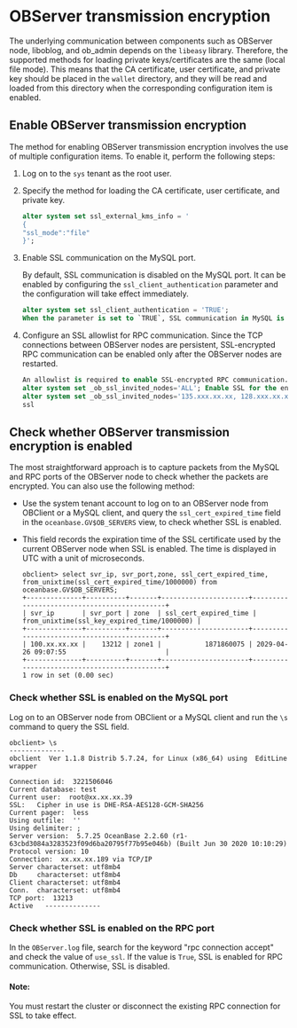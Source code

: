 # OBServer transmission encryption

The underlying communication between components such as OBServer node, liboblog, and ob_admin depends on the `libeasy` library. Therefore, the supported methods for loading private keys/certificates are the same (local file mode). This means that the CA certificate, user certificate, and private key should be placed in the `wallet` directory, and they will be read and loaded from this directory when the corresponding configuration item is enabled.

## Enable OBServer transmission encryption

The method for enabling OBServer transmission encryption involves the use of multiple configuration items. To enable it, perform the following steps:

1. Log on to the `sys` tenant as the root user.

2. Specify the method for loading the CA certificate, user certificate, and private key.

   ```sql
   alter system set ssl_external_kms_info = '
   {
   "ssl_mode":"file"
   }';
   ```

3. Enable SSL communication on the MySQL port.

   By default, SSL communication is disabled on the MySQL port. It can be enabled by configuring the `ssl_client_authentication` parameter and the configuration will take effect immediately.

   ```sql
   alter system set ssl_client_authentication = 'TRUE';
   When the parameter is set to `TRUE`, SSL communication in MySQL is immediately enabled.
   ```

4. Configure an SSL allowlist for RPC communication. Since the TCP connections between OBServer nodes are persistent, SSL-encrypted RPC communication can be enabled only after the OBServer nodes are restarted.

   ```sql
   An allowlist is required to enable SSL-encrypted RPC communication.
   alter system set _ob_ssl_invited_nodes='ALL'; Enable SSL for the entire cluster.
   alter system set _ob_ssl_invited_nodes='135.xxx.xx.xx, 128.xxx.xx.xx'; Enable SSL only for OBServer nodes with the specified IP addresses.
   ssl
   ```

## Check whether OBServer transmission encryption is enabled

The most straightforward approach is to capture packets from the MySQL and RPC ports of the OBServer node to check whether the packets are encrypted. You can also use the following method:

* Use the system tenant account to log on to an OBServer node from OBClient or a MySQL client, and query the `ssl_cert_expired_time` field in the `oceanbase.GV$OB_SERVERS` view, to check whether SSL is enabled.

* This field records the expiration time of the SSL certificate used by the current OBServer node when SSL is enabled. The time is displayed in UTC with a unit of microseconds.

   ```shell
   obclient> select svr_ip, svr_port,zone, ssl_cert_expired_time, from_unixtime(ssl_cert_expired_time/1000000) from oceanbase.GV$OB_SERVERS;
   +--------------+----------+-------+----------------------+---------------------------------------------+
   | svr_ip       | svr_port | zone  | ssl_cert_expired_time | from_unixtime(ssl_key_expired_time/1000000) |
   +--------------+----------+-------+----------------------+---------------------------------------------+
   | 100.xx.xx.xx |    13212 | zone1 |           1871860075 | 2029-04-26 09:07:55                         |
   +--------------+----------+-------+----------------------+---------------------------------------------+
   1 row in set (0.00 sec)
   ```

### Check whether SSL is enabled on the MySQL port

Log on to an OBServer node from OBClient or a MySQL client and run the `\s` command to query the SSL field.

```shell
obclient> \s
--------------
obclient  Ver 1.1.8 Distrib 5.7.24, for Linux (x86_64) using  EditLine wrapper

Connection id:  3221506046
Current database: test
Current user:  root@xx.xx.xx.39
SSL:   Cipher in use is DHE-RSA-AES128-GCM-SHA256
Current pager:  less
Using outfile:  ''
Using delimiter: ;
Server version:  5.7.25 OceanBase 2.2.60 (r1-63cbd3084a3283523f09d6ba20795f77b95e046b) (Built Jun 30 2020 10:10:29)
Protocol version: 10
Connection:  xx.xx.xx.189 via TCP/IP
Server characterset: utf8mb4
Db     characterset: utf8mb4
Client characterset: utf8mb4
Conn.  characterset: utf8mb4
TCP port:  13213
Active   --------------
```

### Check whether SSL is enabled on the RPC port

In the `OBServer.log` file, search for the keyword "rpc connection accept" and check the value of `use_ssl`. If the value is `True`, SSL is enabled for RPC communication. Otherwise, SSL is disabled.

  <main id="notice" type='explain'>
    <h4>Note:</h4>
    <p>You must restart the cluster or disconnect the existing RPC connection for SSL to take effect. </p>
  </main>
